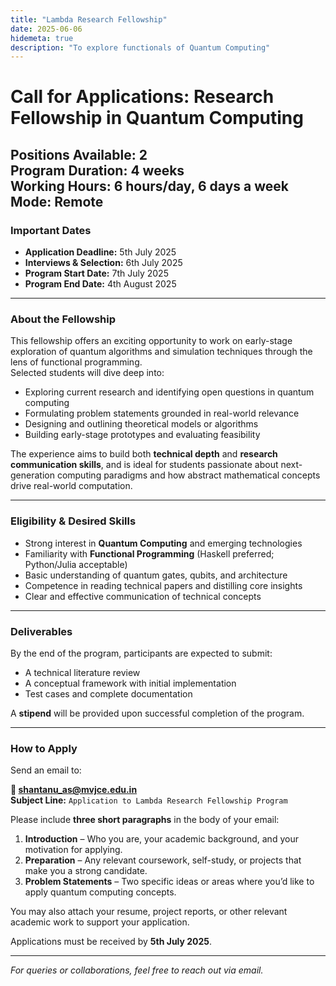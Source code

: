 ```yaml
---
title: "Lambda Research Fellowship"
date: 2025-06-06
hidemeta: true
description: "To explore functionals of Quantum Computing"
---
```


# Call for Applications: Research Fellowship in Quantum Computing

**Positions Available:** 2  
**Program Duration:** 4 weeks  
**Working Hours:** 6 hours/day, 6 days a week  
**Mode:** Remote
---

### Important Dates
- **Application Deadline:** 5th July 2025  
- **Interviews & Selection:** 6th July 2025  
- **Program Start Date:** 7th July 2025  
- **Program End Date:** 4th August 2025  

---

### About the Fellowship

This fellowship offers an exciting opportunity to work on early-stage exploration of quantum algorithms and simulation techniques through the lens of functional programming.  
Selected students will dive deep into:
- Exploring current research and identifying open questions in quantum computing
- Formulating problem statements grounded in real-world relevance
- Designing and outlining theoretical models or algorithms
- Building early-stage prototypes and evaluating feasibility

The experience aims to build both **technical depth** and **research communication skills**, and is ideal for students passionate about next-generation computing paradigms and how abstract mathematical concepts drive real-world computation.

---

### Eligibility & Desired Skills

- Strong interest in **Quantum Computing** and emerging technologies  
- Familiarity with **Functional Programming** (Haskell preferred; Python/Julia acceptable)  
- Basic understanding of quantum gates, qubits, and architecture  
- Competence in reading technical papers and distilling core insights  
- Clear and effective communication of technical concepts  

---

### Deliverables

By the end of the program, participants are expected to submit:
- A technical literature review  
- A conceptual framework with initial implementation  
- Test cases and complete documentation  

A **stipend** will be provided upon successful completion of the program.

---

### How to Apply

Send an email to:

**📧 shantanu_as@mvjce.edu.in**  
**Subject Line:** `Application to Lambda Research Fellowship Program`  

Please include **three short paragraphs** in the body of your email:

1. **Introduction** – Who you are, your academic background, and your motivation for applying.  
2. **Preparation** – Any relevant coursework, self-study, or projects that make you a strong candidate.  
3. **Problem Statements** – Two specific ideas or areas where you’d like to apply quantum computing concepts.

You may also attach your resume, project reports, or other relevant academic work to support your application.

Applications must be received by **5th July 2025**.

---

_For queries or collaborations, feel free to reach out via email._

